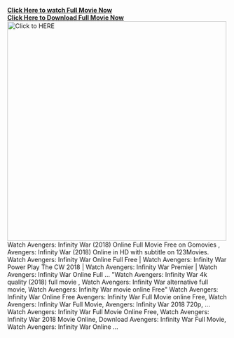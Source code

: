<b><a href="https://t.co/cOcnec2lMP">Click Here to watch Full Movie Now</a></b><br>
<b><a href="https://t.co/cOcnec2lMP">Click Here to Download Full Movie Now</a></b><br>
<a href="https://t.co/cOcnec2lMP"><img src="https://i.imgur.com/dXw8pcm.gif" alt="Click to HERE" width="500" height="500"></a>
Watch Avengers: Infinity War (2018) Online Full Movie Free on Gomovies , Avengers: Infinity War (2018) Online in HD with subtitle on 123Movies. Watch Avengers: Infinity War Online Full Free | Watch Avengers: Infinity War Power Play The CW 2018 | Watch Avengers: Infinity War Premier | Watch Avengers: Infinity War Online Full ... "Watch Avengers: Infinity War 4k quality (2018) full movie , Watch Avengers: Infinity War alternative full movie, Watch Avengers: Infinity War movie online Free" Watch Avengers: Infinity War Online Free Avengers: Infinity War Full Movie online Free, Watch Avengers: Infinity War Full Movie, Avengers: Infinity War 2018 720p, ... Watch Avengers: Infinity War Full Movie Online Free, Watch Avengers: Infinity War 2018 Movie Online, Download Avengers: Infinity War Full Movie, Watch Avengers: Infinity War Online ...